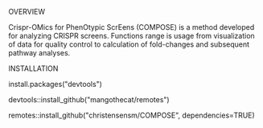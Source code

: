 OVERVIEW

Crispr-OMics for PhenOtypic ScrEens (COMPOSE) is a method developed for analyzing CRISPR screens. Functions range is usage from visualization of data for quality control to calculation of fold-changes and subsequent pathway analyses.

INSTALLATION

install.packages("devtools")

devtools::install_github("mangothecat/remotes")

remotes::install_github("christensensm/COMPOSE", dependencies=TRUE)
